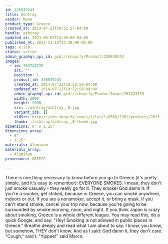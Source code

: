```yaml
---
id: 326839243
title: Ashtray
vendor: None
product_type: Greece
created_at: 2014-07-22T19:52:57-04:00
handle: ashtray
updated_at: 2023-08-02T14:36:08-04:00
published_at: 2013-11-13T13:30:00-05:00
tags: x.ica
status: active
admin_graphql_api_id: gid://shopify/Product/326839243
images:
  - id: 763743739
    alt: ""
    position: 1
    product_id: 326839243
    created_at: 2014-07-22T19:52:59-04:00
    updated_at: 2014-07-22T19:52:59-04:00
    admin_graphql_api_id: gid://shopify/ProductImage/763743739
    width: 2000
    height: 2000
    src: ./ashtray/ashtray__0.jpg
    variant_ids: []
    oldSrc: https://cdn.shopify.com/s/files/1/0589/2901/products/2013_11_09_Kiosk_0544_1_4c832ff8-9041-42dc-a8c8-27aafcddb95f.jpeg?v=1406073179
    thumb: ./ashtray/ashtray__0-thumb.jpg
dimensions: 6" x 1.25"
dimensions_array:
  - 6"
  - 1.25"
materials: Aluminum
materials_array:
  - Aluminum
provenance: GREECE

---
```


There is one thing necessary to know before you go to Greece (it's pretty simple, and it's easy to remember): EVERYONE SMOKES. I mean, they don't just smoke casually - they really go for it. They smoke! God damn it. If you're a smoker, get stoked, because in Greece, you can smoke anywhere, indoors or out. If you are a nonsmoker, accept it, or bring a mask. If you can't stand smoke, cancel your trip now, because you're going to be surrounded by smoke morning, noon, and night. If you think Japan is crazy about smoking, Greece is a whole different league. You may read this, do a quick Google, and say: "Hey! Smoking is not allowed in public places in Greece." Breathe deeply and read what I am about to say: I know, you know, but somehow, THEY don't know. And as I said: God damn it, they don't care. "Cough," said I. "Yippee!" said Marco.